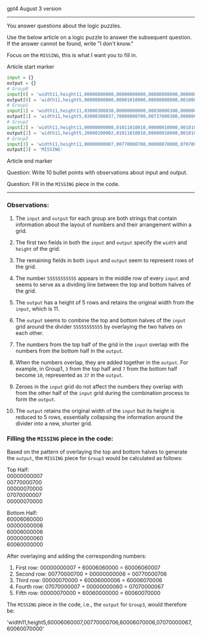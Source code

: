 gpt4 August 3 version

---

You answer questions about the logic puzzles.


Use the below article on a logic puzzle to answer the subsequent question. If the answer cannot be found, write "I don't know."

Focus on the `MISSING`, this is what I want you to fill in.

Article start marker
```python
input = {}
output = {}
# Group0
input[0] = 'width11,height11,00000800000,00000000000,00080008000,00000000000,08000000080,55555555555,00000000000,00001010000,00000000000,00100000100,10000000001'
output[0] = 'width11,height5,00000800000,00001010000,00080008000,00100000100,18000000081'
# Group1
input[1] = 'width11,height11,03000300030,00000000000,00030000300,00000000000,03000000000,55555555555,00000000007,70000000700,00707000000,00000000000,70000070007'
output[1] = 'width11,height5,03000300037,70000000700,00737000300,00000000000,73000070007'
# Group2
input[2] = 'width11,height11,00000000000,01011010010,00000010000,00101001000,00000000001,55555555555,20000200002,00000000000,00000000000,00000000000,20002000200'
output[2] = 'width11,height5,20000200002,01011010010,00000010000,00101001000,20002000201'
# Group3
input[3] = 'width11,height11,00000000007,00770000700,00000070000,07070000007,00000070000,55555555555,60006060000,00000000006,60006000006,00000000060,60060000000'
output[3] = 'MISSING'
```
Article end marker

Question: Write 10 bullet points with observations about input and output.

Question: Fill in the `MISSING` piece in the code.

---

### Observations:

1. The `input` and `output` for each group are both strings that contain information about the layout of numbers and their arrangement within a grid.
  
2. The first two fields in both the `input` and `output` specify the `width` and `height` of the grid.

3. The remaining fields in both `input` and `output` seem to represent rows of the grid.

4. The number `55555555555` appears in the middle row of every `input` and seems to serve as a dividing line between the top and bottom halves of the grid.

5. The `output` has a height of 5 rows and retains the original width from the `input`, which is 11.

6. The `output` seems to combine the top and bottom halves of the `input` grid around the divider `55555555555` by overlaying the two halves on each other. 

7. The numbers from the top half of the grid in the `input` overlap with the numbers from the bottom half in the `output`. 

8. When the numbers overlap, they are added together in the `output`. For example, in Group1, `3` from the top half and `7` from the bottom half become `10`, represented as `37` in the `output`.

9. Zeroes in the `input` grid do not affect the numbers they overlap with from the other half of the `input` grid during the combination process to form the `output`.

10. The `output` retains the original width of the `input` but its height is reduced to 5 rows, essentially collapsing the information around the divider into a new, shorter grid.

### Filling the `MISSING` piece in the code:

Based on the pattern of overlaying the top and bottom halves to generate the `output`, the `MISSING` piece for `Group3` would be calculated as follows:

Top Half:  
00000000007  
00770000700  
00000070000  
07070000007  
00000070000  

Bottom Half:  
60006060000  
00000000006  
60006000006  
00000000060  
60060000000  

After overlaying and adding the corresponding numbers:

1. First row: 00000000007 + 60006060000 = 60006060007
2. Second row: 00770000700 + 00000000006 = 00770000706
3. Third row: 00000070000 + 60006000006 = 60006070006
4. Fourth row: 07070000007 + 00000000060 = 07070000067
5. Fifth row: 00000070000 + 60060000000 = 60060070000

The `MISSING` piece in the code, i.e., the `output` for `Group3`, would therefore be:

'width11,height5,60006060007,00770000706,60006070006,07070000067,60060070000'

